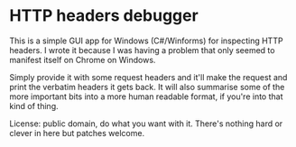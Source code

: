 ﻿# HTTP headers debugger

This is a simple GUI app for Windows (C#/Winforms) for inspecting HTTP headers.
I wrote it because I was having a problem that only seemed to manifest itself
on Chrome on Windows.

Simply provide it with some request headers and it'll make the request and 
print the verbatim headers it gets back. It will also summarise some of the 
more important bits into a more human readable format, if you're into that 
kind of thing.

License:  public domain, do what you want with it. There's nothing hard or clever
in here but patches welcome. 
